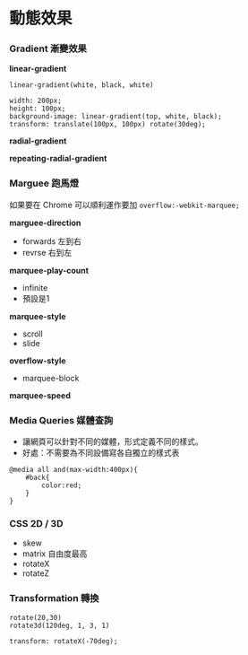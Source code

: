 # 動態效果

### Gradient 漸變效果

**linear-gradient**

`linear-gradient(white, black, white)`

```
width: 200px;
height: 100px;
background-image: linear-gradient(top, white, black);
transform: translate(100px, 100px) rotate(30deg);
```

**radial-gradient**

**repeating-radial-gradient**

### Marguee 跑馬燈

如果要在 Chrome 可以順利運作要加 `overflow:-webkit-marquee;`


**marguee-direction**

* forwards 左到右
* revrse 右到左

**marquee-play-count**

* infinite
* 預設是1

**marquee-style**

* scroll
* slide

**overflow-style**

* marquee-block

**marquee-speed**

### Media Queries 媒體查詢

* 讓網頁可以針對不同的媒體，形式定義不同的樣式。
* 好處：不需要為不同設備寫各自獨立的樣式表

```
@media all and(max-width:400px){
    #back{
        color:red;
    }
}
```

### CSS 2D / 3D

* skew
* matrix 自由度最高
* rotateX
* rotateZ

### Transformation 轉換

```
rotate(20,30)
rotate3d(120deg, 1, 3, 1)
```

```
transform: rotateX(-70deg);
```
